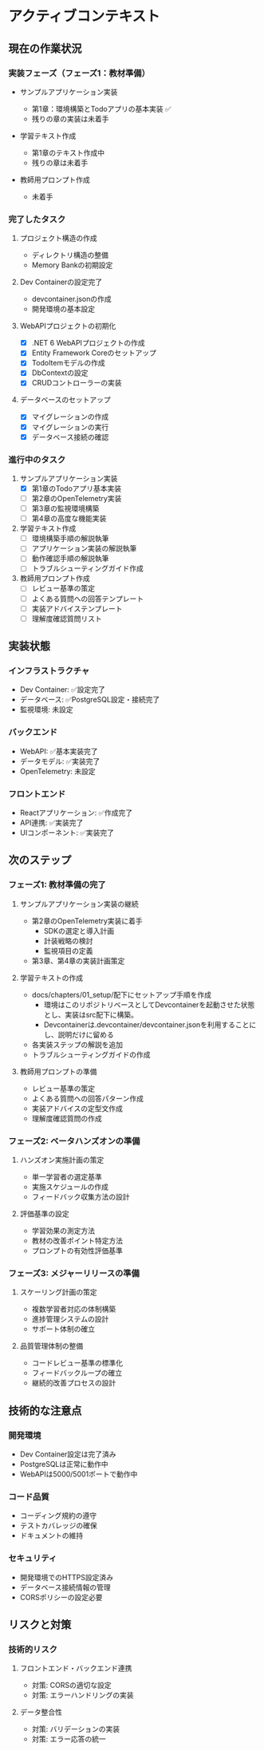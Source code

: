 # アクティブコンテキスト

## 現在の作業状況

### 実装フェーズ（フェーズ1：教材準備）

- サンプルアプリケーション実装
  - 第1章：環境構築とTodoアプリの基本実装 ✅
  - 残りの章の実装は未着手

- 学習テキスト作成
  - 第1章のテキスト作成中
  - 残りの章は未着手

- 教師用プロンプト作成
  - 未着手

### 完了したタスク

1. プロジェクト構造の作成
   - ディレクトリ構造の整備
   - Memory Bankの初期設定

2. Dev Containerの設定完了
   - devcontainer.jsonの作成
   - 開発環境の基本設定

3. WebAPIプロジェクトの初期化
   - [x] .NET 6 WebAPIプロジェクトの作成
   - [x] Entity Framework Coreのセットアップ
   - [x] TodoItemモデルの作成
   - [x] DbContextの設定
   - [x] CRUDコントローラーの実装

4. データベースのセットアップ
   - [x] マイグレーションの作成
   - [x] マイグレーションの実行
   - [x] データベース接続の確認

### 進行中のタスク

1. サンプルアプリケーション実装
   - [x] 第1章のTodoアプリ基本実装
   - [ ] 第2章のOpenTelemetry実装
   - [ ] 第3章の監視環境構築
   - [ ] 第4章の高度な機能実装

2. 学習テキスト作成
   - [ ] 環境構築手順の解説執筆
   - [ ] アプリケーション実装の解説執筆
   - [ ] 動作確認手順の解説執筆
   - [ ] トラブルシューティングガイド作成

3. 教師用プロンプト作成
   - [ ] レビュー基準の策定
   - [ ] よくある質問への回答テンプレート
   - [ ] 実装アドバイステンプレート
   - [ ] 理解度確認質問リスト

## 実装状態

### インフラストラクチャ

- Dev Container: ✅設定完了
- データベース: ✅PostgreSQL設定・接続完了
- 監視環境: 未設定

### バックエンド

- WebAPI: ✅基本実装完了
- データモデル: ✅実装完了
- OpenTelemetry: 未設定

### フロントエンド

- Reactアプリケーション: ✅作成完了
- API連携: ✅実装完了
- UIコンポーネント: ✅実装完了

## 次のステップ

### フェーズ1: 教材準備の完了
1. サンプルアプリケーション実装の継続
   - 第2章のOpenTelemetry実装に着手
     - SDKの選定と導入計画
     - 計装戦略の検討
     - 監視項目の定義
   - 第3章、第4章の実装計画策定

2. 学習テキストの作成
   - docs/chapters/01_setup/配下にセットアップ手順を作成
     - 環境はこのリポジトリベースとしてDevcontainerを起動させた状態とし、実装はsrc配下に構築。
     - Devcontainerは.devcontainer/devcontainer.jsonを利用することにし、説明だけに留める
   - 各実装ステップの解説を追加
   - トラブルシューティングガイドの作成

3. 教師用プロンプトの準備
   - レビュー基準の策定
   - よくある質問への回答パターン作成
   - 実装アドバイスの定型文作成
   - 理解度確認質問の作成

### フェーズ2: ベータハンズオンの準備
1. ハンズオン実施計画の策定
   - 単一学習者の選定基準
   - 実施スケジュールの作成
   - フィードバック収集方法の設計

2. 評価基準の設定
   - 学習効果の測定方法
   - 教材の改善ポイント特定方法
   - プロンプトの有効性評価基準

### フェーズ3: メジャーリリースの準備
1. スケーリング計画の策定
   - 複数学習者対応の体制構築
   - 進捗管理システムの設計
   - サポート体制の確立

2. 品質管理体制の整備
   - コードレビュー基準の標準化
   - フィードバックループの確立
   - 継続的改善プロセスの設計

## 技術的な注意点

### 開発環境

- Dev Container設定は完了済み
- PostgreSQLは正常に動作中
- WebAPIは5000/5001ポートで動作中

### コード品質

- コーディング規約の遵守
- テストカバレッジの確保
- ドキュメントの維持

### セキュリティ

- 開発環境でのHTTPS設定済み
- データベース接続情報の管理
- CORSポリシーの設定必要

## リスクと対策

### 技術的リスク

1. フロントエンド・バックエンド連携
   - 対策: CORSの適切な設定
   - 対策: エラーハンドリングの実装

2. データ整合性
   - 対策: バリデーションの実装
   - 対策: エラー応答の統一
